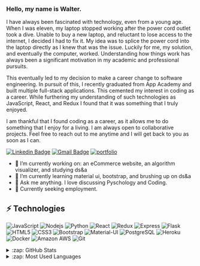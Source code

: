### Hello, my name is Walter.


I have always been fascinated with technology, even from a young age. When I was eleven, my laptop stopped working after the power cord outlet took a dive. Unable to buy a new laptop, and reluctant to lose access to the internet, I decided I had to fix it. My idea was to splice the power cord into the laptop directly as I knew that was the issue. Luckily for me, my solution, and eventually the computer, worked. Understanding how things work has always been a significant motivation in my academic and professional pursuits.

This eventually led to my decision to make a career change to software engineering. In pursuit of this, I recently graduated from App Academy and built multiple full-stack applications. This cemented my interest in coding as a career. While furthering my understanding of such technologies as JavaScript, React, and Redux I found that it was something that I truly enjoyed.

I am thankful that I found coding as a career, as it allows me to do something that I enjoy for a living. I am always open to collaborative projects. Feel free to reach out to me anytime and I will get back to you as soon as I can. 


[![Linkedin Badge](https://img.shields.io/badge/LinkedIn-0077B5?style=for-the-badge&logo=linkedin&logoColor=white)](https://www.linkedin.com/in/walter-hills-a52535205/)
[![Gmail Badge](https://img.shields.io/badge/-walter.hills5@gmail.com-D14836?style=for-the-badge&logo=gmail&logoColor=white&link=mailto:walter.hills5@gmail.com)](mailto:walter.hills5@gmail.com)
[![portfolio](https://img.shields.io/badge/Portfolio-231F20?style=for-the-badge&logo=buffer&logoColor=white)](https://walterhills.dev/)

- 🔭 I’m currently working on: an eCommerce website, an algorithm visualizer, and studying ds&a
- 🌱 I’m currently learning material ui, bootstrap, and brushing up on ds&a
- 💬 Ask me anything. I love discussing Pyschology and Coding.
- 👔 Currently seeking employment.

## ⚡ Technologies

![JavaScript](https://img.shields.io/badge/JavaScript-F7DF1E?style=for-the-badge&logo=javascript&logoColor=black)
![Nodejs](https://img.shields.io/badge/Node.js-43853D?style=for-the-badge&logo=node.js&logoColor=white)
![Python](https://img.shields.io/badge/Python-3776AB?style=for-the-badge&logo=python&logoColor=white)
![React](https://img.shields.io/badge/React-20232A?style=for-the-badge&logo=react&logoColor=61DAFB)
![Redux](https://img.shields.io/badge/Redux-593D88?style=for-the-badge&logo=redux&logoColor=white)
![Express](https://img.shields.io/badge/Express.js-000000?style=for-the-badge&logo=express&logoColor=white)
![Flask](https://img.shields.io/badge/Flask-000000?style=for-the-badge&logo=flask&logoColor=white)
![HTML5](https://img.shields.io/badge/HTML5-E34F26?style=for-the-badge&logo=html5&logoColor=white)
![CSS3](https://img.shields.io/badge/CSS3-1572B6?style=for-the-badge&logo=css3&logoColor=white)
![Bootstrap](	https://img.shields.io/badge/Bootstrap-563D7C?style=for-the-badge&logo=bootstrap&logoColor=white)
![Material-UI](https://img.shields.io/badge/Material--UI-0081CB?style=for-the-badge&logo=material-ui&logoColor=white)
![PostgreSQL](https://img.shields.io/badge/PostgreSQL-316192?style=for-the-badge&logo=postgresql&logoColor=white)
![Heroku](https://img.shields.io/badge/Heroku-430098?style=for-the-badge&logo=heroku&logoColor=white)
![Docker](	https://img.shields.io/badge/Docker-2CA5E0?style=for-the-badge&logo=docker&logoColor=white)
![Amazon AWS](https://img.shields.io/badge/Amazon_AWS-232F3E?style=for-the-badge&logo=amazon-aws&logoColor=white)
![Git](https://img.shields.io/badge/Git-F05032?style=for-the-badge&logo=git&logoColor=white)

<details>
  <summary>:zap: GitHub Stats</summary>
  

  <img align="left" alt="Walter's GitHub Stats" src="https://github-readme-stats.vercel.app/api?username=w-the-v&show_icons=true&hide_border=true" />

</details>

<details>
  
  <summary>:zap: Most Used Languages</summary>

<img align="left" alt="Walter's GitHub Top Languages" src="https://github-readme-stats.vercel.app/api/top-langs/?username=w-the-v" />
</details>
